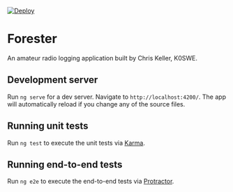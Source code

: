 [![Deploy](https://github.com/k0swe/forester/workflows/Deploy/badge.svg?branch=main)](https://github.com/k0swe/forester/actions/workflows/deploy.yml)

# Forester

An amateur radio logging application built by Chris Keller, K0SWE.

## Development server

Run `ng serve` for a dev server. Navigate to `http://localhost:4200/`. The app will automatically
reload if you change any of the source files.

## Running unit tests

Run `ng test` to execute the unit tests via [Karma](https://karma-runner.github.io).

## Running end-to-end tests

Run `ng e2e` to execute the end-to-end tests via [Protractor](http://www.protractortest.org/).
